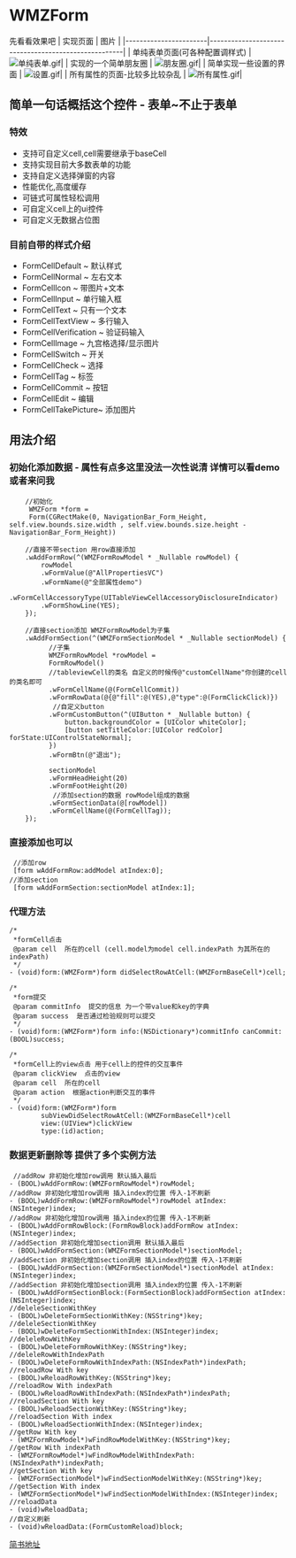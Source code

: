 # WMZForm
先看看效果吧
| 实现页面                | 图片                       |
|-----------------------|-----------------------------------------------------|
| 单纯表单页面(可各种配置调样式)               | ![单纯表单.gif](https://upload-images.jianshu.io/upload_images/9163368-7ec31dc28be50359.gif?imageMogr2/auto-orient/strip)|
| 实现的一个简单朋友圈              | ![朋友圈.gif](https://upload-images.jianshu.io/upload_images/9163368-a9f7b2803a7ea8cd.gif?imageMogr2/auto-orient/strip)|
| 简单实现一些设置的界面              | ![设置.gif](https://upload-images.jianshu.io/upload_images/9163368-ac0e739822a16515.gif?imageMogr2/auto-orient/strip)|
| 所有属性的页面-比较多比较杂乱              | ![所有属性.gif](https://upload-images.jianshu.io/upload_images/9163368-535ae0912b320ca6.gif?imageMogr2/auto-orient/strip)|

##  简单一句话概括这个控件 - 表单~不止于表单
### 特效
- 支持可自定义cell,cell需要继承于baseCell
- 支持实现目前大多数表单的功能
- 支持自定义选择弹窗的内容
- 性能优化,高度缓存
- 可链式可属性轻松调用
- 可自定义cell上的ui控件
- 可自定义无数据占位图

### 目前自带的样式介绍

 -   FormCellDefault       ~ 默认样式
   - FormCellNormal       ~ 左右文本
 -   FormCellIcon            ~ 带图片+文本
-    FormCellInput           ~  单行输入框
 -   FormCellText            ~  只有一个文本
-    FormCellTextView    ~  多行输入
 -   FormCellVerification ~ 验证码输入
-    FormCellImage         ~ 九宫格选择/显示图片
-    FormCellSwitch        ~ 开关
-    FormCellCheck         ~ 选择
-    FormCellTag             ~ 标签
 -   FormCellCommit      ~ 按钮
-    FormCellEdit            ~ 编辑
-    FormCellTakePicture~ 添加图片



## 用法介绍
### 初始化添加数据 - 属性有点多这里没法一次性说清 详情可以看demo 或者来问我
```
    //初始化
     WMZForm *form =
     Form(CGRectMake(0, NavigationBar_Form_Height, self.view.bounds.size.width , self.view.bounds.size.height - NavigationBar_Form_Height))

    //直接不带section 用row直接添加
    .wAddFormRow(^(WMZFormRowModel * _Nullable rowModel) {
        rowModel
        .wFormValue(@"AllPropertiesVC")
        .wFormName(@"全部属性demo")
        .wFormCellAccessoryType(UITableViewCellAccessoryDisclosureIndicator)
        .wFormShowLine(YES);
    });

    //直接section添加 WMZFormRowModel为子集
    .wAddFormSection(^(WMZFormSectionModel * _Nullable sectionModel) {
          //子集
          WMZFormRowModel *rowModel =
          FormRowModel()
          //tableviewCell的类名 自定义的时候传@"customCellName"你创建的cell的类名即可
          .wFormCellName(@(FormCellCommit))
          .wFormRowData(@{@"fill":@(YES),@"type":@(FormClickClick)})
           //自定义button
          .wFormCustomButton(^(UIButton * _Nullable button) {
              button.backgroundColor = [UIColor whiteColor];
              [button setTitleColor:[UIColor redColor] forState:UIControlStateNormal];
          })
          .wFormBtn(@"退出");
        
          sectionModel
          .wFormHeadHeight(20)
          .wFormFootHeight(20)
           //添加section的数据 rowModel组成的数据
          .wFormSectionData(@[rowModel])
          .wFormCellName(@(FormCellTag));
    });
```
### 直接添加也可以
```
 //添加row
 [form wAddFormRow:addModel atIndex:0];
//添加section
 [form wAddFormSection:sectionModel atIndex:1];
```

### 代理方法
```
/*
 *formCell点击
 @param cell  所在的cell (cell.model为model cell.indexPath 为其所在的indexPath)
 */
- (void)form:(WMZForm*)form didSelectRowAtCell:(WMZFormBaseCell*)cell;

/*
 *form提交
 @param commitInfo  提交的信息 为一个带value和key的字典
 @param success  是否通过检验规则可以提交
 */
- (void)form:(WMZForm*)form info:(NSDictionary*)commitInfo canCommit:(BOOL)success;

/*
 *formCell上的view点击 用于cell上的控件的交互事件
 @param clickView  点击的view
 @param cell  所在的cell
 @param action  根据action判断交互的事件
 */
- (void)form:(WMZForm*)form
        subViewDidSelectRowAtCell:(WMZFormBaseCell*)cell
        view:(UIView*)clickView
        type:(id)action;
```

### 数据更新删除等 提供了多个实例方法
```
 //addRow 非初始化增加row调用 默认插入最后
- (BOOL)wAddFormRow:(WMZFormRowModel*)rowModel;
//addRow 非初始化增加row调用 插入index的位置 传入-1不刷新
- (BOOL)wAddFormRow:(WMZFormRowModel*)rowModel atIndex:(NSInteger)index;
//addRow 非初始化增加row调用 插入index的位置 传入-1不刷新
- (BOOL)wAddFormRowBlock:(FormRowBlock)addFormRow atIndex:(NSInteger)index;
//addSection 非初始化增加section调用 默认插入最后
- (BOOL)wAddFormSection:(WMZFormSectionModel*)sectionModel;
//addSection 非初始化增加section调用 插入index的位置 传入-1不刷新
- (BOOL)wAddFormSection:(WMZFormSectionModel*)sectionModel atIndex:(NSInteger)index;
//addSection 非初始化增加section调用 插入index的位置 传入-1不刷新
- (BOOL)wAddFormSectionBlock:(FormSectionBlock)addFormSection atIndex:(NSInteger)index;
//deleleSectionWithKey
- (BOOL)wDeleteFormSectionWithKey:(NSString*)key;
//deleleSectionWithKey
- (BOOL)wDeleteFormSectionWithIndex:(NSInteger)index;
//deleleRowWithKey
- (BOOL)wDeleteFormRowWithKey:(NSString*)key;
//deleleRowWithIndexPath
- (BOOL)wDeleteFormRowWithIndexPath:(NSIndexPath*)indexPath;
//reloadRow With key
- (BOOL)wReloadRowWithKey:(NSString*)key;
//reloadRow With indexPath
- (BOOL)wReloadRowWithIndexPath:(NSIndexPath*)indexPath;
//reloadSection With key
- (BOOL)wReloadSectionWithKey:(NSString*)key;
//reloadSection With index
- (BOOL)wReloadSectionWithIndex:(NSInteger)index;
//getRow With key
- (WMZFormRowModel*)wFindRowModelWithKey:(NSString*)key;
//getRow With indexPath
- (WMZFormRowModel*)wFindRowModelWithIndexPath:(NSIndexPath*)indexPath;
//getSection With key
- (WMZFormSectionModel*)wFindSectionModelWithKey:(NSString*)key;
//getSection With index
- (WMZFormSectionModel*)wFindSectionModelWithIndex:(NSInteger)index;
//reloadData
- (void)wReloadData;
//自定义刷新
- (void)wReloadData:(FormCustomReload)block;
```
 [简书地址](https://www.jianshu.com/p/fb3c85f71924)

